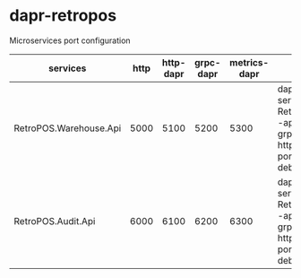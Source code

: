 # dapr-retropos

Microservices port configuration					

| services  | http | http-dapr | grpc-dapr | metrics-dapr | daprd command |
|---|---|---|---|---|---|
| RetroPOS.Warehouse.Api | 5000 | 5100 | 5200 | 5300 | daprd -app-id warehouse-service -components-path RetroPOS.Dapr.Components -app-port 5000 -dapr-grpc-port 5200 -dapr-http-port 5100 -metrics-port 5300 --log-level debug |
| RetroPOS.Audit.Api | 6000 | 6100 | 6200 | 6300 | daprd -app-id audit-service -components-path RetroPOS.Dapr.Components -app-port 6000 -dapr-grpc-port 6200 -dapr-http-port 6100 -metrics-port 6300 --log-level debug |